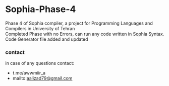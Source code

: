 # Sophia-Phase-4
Phase 4 of Sophia compiler, a project for Programming Languages and Compilers in University of Tehran<br>
Completed Phase with no Errors, can run any code written in Sophia Syntax.<br>
Code Generator file added and updated

### contact ###
in case of any questions contact:
* t.me/awwmiir_a
* mailto:aalizad79@gmail.com
